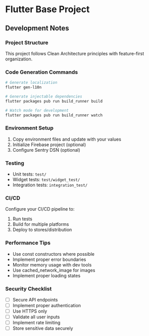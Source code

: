 # Flutter Base Project

## Development Notes

### Project Structure
This project follows Clean Architecture principles with feature-first organization.

### Code Generation Commands
```bash
# Generate localization
flutter gen-l10n

# Generate injectable dependencies  
flutter packages pub run build_runner build

# Watch mode for development
flutter packages pub run build_runner watch
```

### Environment Setup
1. Copy environment files and update with your values
2. Initialize Firebase project (optional)
3. Configure Sentry DSN (optional)

### Testing
- Unit tests: `test/`
- Widget tests: `test/widget_test/`
- Integration tests: `integration_test/`

### CI/CD
Configure your CI/CD pipeline to:
1. Run tests
2. Build for multiple platforms
3. Deploy to stores/distribution

### Performance Tips
- Use const constructors where possible
- Implement proper error boundaries
- Monitor memory usage with dev tools
- Use cached_network_image for images
- Implement proper loading states

### Security Checklist
- [ ] Secure API endpoints
- [ ] Implement proper authentication
- [ ] Use HTTPS only
- [ ] Validate all user inputs
- [ ] Implement rate limiting
- [ ] Store sensitive data securely
